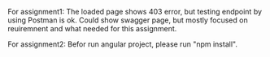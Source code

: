 For assignment1:
The loaded page shows 403 error, but testing endpoint by using Postman is ok. Could show swagger page, 
but mostly focused on reuiremnent and what needed for this assignment.

For assignment2:
Befor run angular project, please run "npm install".
